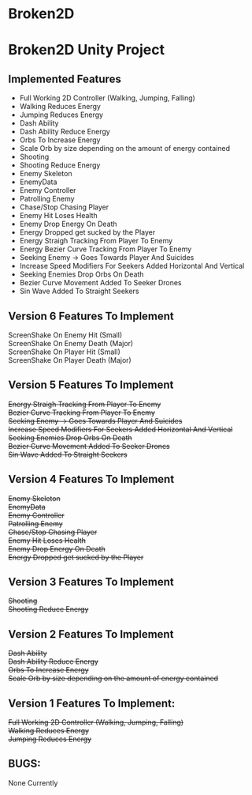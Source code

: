 # Broken2D
# Broken2D Unity Project

## Implemented Features
* Full Working 2D Controller (Walking, Jumping, Falling)
* Walking Reduces Energy
* Jumping Reduces Energy
* Dash Ability
* Dash Ability Reduce Energy
* Orbs To Increase Energy
* Scale Orb by size depending on the amount of energy contained
* Shooting
* Shooting Reduce Energy
* Enemy Skeleton
* EnemyData
* Enemy Controller
* Patrolling Enemy
* Chase/Stop Chasing Player
* Enemy Hit Loses Health
* Enemy Drop Energy On Death
* Energy Dropped get sucked by the Player
* Energy Straigh Tracking From Player To Enemy
* Energy Bezier Curve Tracking From Player To Enemy
* Seeking Enemy -> Goes Towards Player And Suicides
* Increase Speed Modifiers For Seekers Added Horizontal And Vertical
* Seeking Enemies Drop Orbs On Death
* Bezier Curve Movement Added To Seeker Drones
* Sin Wave Added To Straight Seekers

## Version 6 Features To Implement
ScreenShake On Enemy Hit (Small)\
ScreenShake On Enemy Death (Major)\
ScreenShake On Player Hit (Small)\
ScreenShake On Player Death (Major)

## Version 5 Features To Implement
~~Energy Straigh Tracking From Player To Enemy~~\
~~Bezier Curve Tracking From Player To Enemy~~\
~~Seeking Enemy -> Goes Towards Player And Suicides~~\
~~Increase Speed Modifiers For Seekers Added Horizontal And Vertical~~
~~Seeking Enemies Drop Orbs On Death~~\
~~Bezier Curve Movement Added To Seeker Drones~~\
~~Sin Wave Added To Straight Seekers~~

## Version 4 Features To Implement
~~Enemy Skeleton~~\
~~EnemyData~~\
~~Enemy Controller~~\
~~Patrolling Enemy~~\
~~Chase/Stop Chasing Player~~\
~~Enemy Hit Loses Health~~\
~~Enemy Drop Energy On Death~~\
~~Energy Dropped get sucked by the Player~~

## Version 3 Features To Implement
~~Shooting~~\
~~Shooting Reduce Energy~~

## Version 2 Features To Implement
~~Dash Ability~~\
~~Dash Ability Reduce Energy~~\
~~Orbs To Increase Energy~~\
~~Scale Orb by size depending on the amount of energy contained~~

## Version 1 Features To Implement:
~~Full Working 2D Controller (Walking, Jumping, Falling)~~\
~~Walking Reduces Energy~~\
~~Jumping Reduces Energy~~

## BUGS:
None Currently